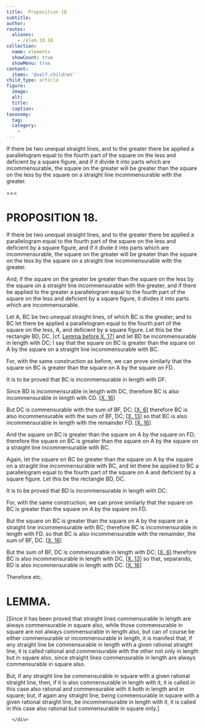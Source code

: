 ```yaml
---
title:  Proposition 18
subtitle: 
author:
routes:
  aliases:
    - /elem.10.18
collection:
  name: elements
  showCount: true
  showMenu: true
content:
  items: '@self.children'
child_type: article
figure:
  image:
  alt:
  title:
  caption:
taxonomy:
  tag:
  category:
    - 
---
```


<p>
       <hi rend="ital">If there be two unequal straight lines, and to the greater there be applied a parallelogram equal to the fourth part of the square on the less and deficient by a square figure, and if it divide it into parts which are incommensurable, the square on the greater will be greater than the square on the less by the square on a straight line incommensurable with the greater.</hi>
      </p>

===

<h1>PROPOSITION 18.</h1>
<p>
       <span class="ital">If there be two unequal straight lines, and to the greater there be applied a parallelogram equal to the fourth part of the square on the less and deficient by a square figure, and if it divde it into parts which are incommensurable, the square on the greater will be greater than the square on the less by the square on a straight line incommensurable with the greater.</span>
      </p>

<p><span class="ital">And, if the square on the greater be greater than the square on the less by the square on a straight line incommensurable with the greater, and if there be applied to the greater a parallelogram equal to the fourth part of the square on the less and deficient by a square figure, it divdes it into parts which are incommensurable</span>. </p>

<p>Let <span class="ital">A</span>, <span class="ital">BC</span> be two unequal straight lines, of which <span class="ital">BC</span> is the greater, and to <span class="ital">BC</span> let there be applied a parallelogram equal to the fourth part of the square on the less, <span class="ital">A</span>, and deficient by a square figure. Let this be the rectangle <span class="ital">BD</span>, <span class="ital">DC</span>, [cf. <a href="/elem.10.16.l.1">Lemma before X. 17</a>]  and let <span class="ital">BD</span> be incommensurable in length with <span class="ital">DC</span>; I say that the square on <span class="ital">BC</span> is greater than the square on <span class="ital">A</span> by the square on a straight line incommensurable with <span class="ital">BC</span>. </p>

<p>For, with the same construction as before, we can prove similarly that the square on <span class="ital">BC</span> is greater than the square on <span class="ital">A</span> by the square on <span class="ital">FD</span>. </p>

<p>It is to be proved that <span class="ital">BC</span> is incommensurable in length with <span class="ital">DF</span>. <pb n="46"/></p>

<p>Since <span class="ital">BD</span> is incommensurable in length with <span class="ital">DC</span>, therefore <span class="ital">BC</span> is also incommensurable in length with <span class="ital">CD</span>. [<a href="/elem.10.16">X. 16</a>] </p>

<p>But <span class="ital">DC</span> is commensurable with the sum of <span class="ital">BF</span>, <span class="ital">DC</span>; [<a href="/elem.10.6">X. 6</a>] therefore <span class="ital">BC</span> is also incommensurable with the sum of <span class="ital">BF</span>, <span class="ital">DC</span>; [<a href="/elem.10.13">X. 13</a>] so that <span class="ital">BC</span> is also incommensurable in length with the remainder <span class="ital">FD</span>. [<a href="/elem.10.16">X. 16</a>] </p>

<p>And the square on <span class="ital">BC</span> is greater than the square on <span class="ital">A</span> by the square on <span class="ital">FD</span>; therefore the square on <span class="ital">BC</span> is greater than the square on <span class="ital">A</span> by the square on a straight line incommensurable with <span class="ital">BC</span>. </p>

<p>Again, let the square on <span class="ital">BC</span> be greater than the square on <span class="ital">A</span> by the square on a straight line incommensurable with <span class="ital">BC</span>, and let there be applied to <span class="ital">BC</span> a parallelogram equal to the fourth part of the square on <span class="ital">A</span> and deficient by a square figure. Let this be the rectangle <span class="ital">BD</span>, <span class="ital">DC</span>. </p>

<p>It is to be proved that <span class="ital">BD</span> is incommensurable in length with <span class="ital">DC</span>. </p>

<p>For, with the same construction, we can prove similarly that the square on <span class="ital">BC</span> is greater than the square on <span class="ital">A</span> by the square on <span class="ital">FD</span>. </p>

<p>But the square on <span class="ital">BC</span> is greater than the square on <span class="ital">A</span> by the square on a straight line incommensurable with <span class="ital">BC</span>; therefore <span class="ital">BC</span> is incommensurable in length with <span class="ital">FD</span>. so that <span class="ital">BC</span> is also incommensurable with the remainder, the sum of <span class="ital">BF</span>, <span class="ital">DC</span>. [<a href="/elem.10.16">X. 16</a>] </p>

<p>But the sum of <span class="ital">BF</span>, <span class="ital">DC</span> is commensurable in length with <span class="ital">DC</span>; [<a href="/elem.10.6">X. 6</a>] therefore <span class="ital">BC</span> is also incommensurable in length with <span class="ital">DC</span>, [<a href="/elem.10.13">X. 13</a>] so that, <foreign lang="la">separando</foreign>, <span class="ital">BD</span> is also incommensurable in length with <span class="ital">DC</span>. [<a href="/elem.10.16">X. 16</a>] </p>

<p>Therefore etc.
 </p>
<div id="elem.10.18.l.1" class="lemma">
       <h1>LEMMA.</h1>
       
<p>[Since it has been proved that straight lines commensurable in length are always commensurable in square also, while those commensurable in square are not always commensurable in length also, but can of course be either commensurable or incommensurable in length, it is manifest that, if any straight line be commensurable in length with a given rational straight line, it is called rational and commensurable with the other not only in length but in square also, since straight lines commensurable in length are always commensurable in square also. </p>

       
<p>But, if any straight line be commensurable in square with a given rational straight line, then, if it is also commensurable in length with it, it is called in this case also rational and commensurable with it both in length and in square; but, if again any straight line, being commensurable in square with a given rational straight line, be incommensurable in length with it, it is called in this case also rational but commensurable in square only.]</p>

      </div>
